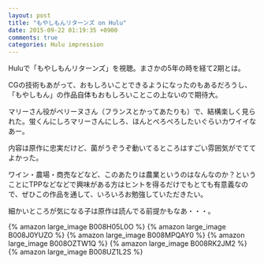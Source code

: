 ```yaml
---
layout: post
title: "もやしもんリターンズ on Hulu"
date: 2015-09-22 01:19:35 +0900
comments: true
categories: Hulu impression
---
```


Huluで「もやしもんリターンズ」を視聴。まさかの5年の時を経て2期とは。

CGの技術もあがって、おもしろいことできるようになったのもあるだろうし、「もやしもん」の作品自体もおもしろいことこの上ないので期待大。

マリーさん役がペリーヌさん（フランスとかってあたりも）で、結構楽しく見られた。蛍くんにしろマリーさんにしろ、ほんとぺろぺろしたいぐらいカワイイなあー。

内容は原作に忠実だけど、菌がうぞうぞ動いてるところはすごい雰囲気がでててよかった。

ワイン・農場・商売などなど、このあたりは農業というのはなんなのか？ということにTPPなどなどで興味がある方はヒントを得るだけでもとても有意義なので、ぜひこの作品を通して、いろいろお勉強していただきたい。

細かいところが気になる子は原作は読んでる前提かもなあ・・・。

{% amazon large_image B008H05L0O %}
{% amazon large_image B008J0YUZO %}
{% amazon large_image B008MPQAY0 %}
{% amazon large_image B008OZTW1Q %}
{% amazon large_image B008RK2JM2 %}
{% amazon large_image B008UZ1L2S %}
